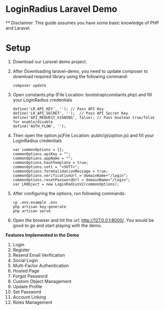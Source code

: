 # LoginRadius Laravel Demo

** Disclaimer:
This guide assumes you have some basic knowledge of PHP and Laravel.

# Setup

 1. Download our Laravel demo project.

 2. After Downloading laravel-demo, you need to update composer to download required library using the following command:

        composer update

 3. Open constants.php (File Location: bootstrap\constants.php) and fill your LoginRadius credentials
       
        define('LR_API_KEY', ''); // Pass API Key
        define('LR_API_SECRET', '');  // Pass API Secret Key
        define('API_REQUEST_SIGNING', false); // Pass boolean true/false for enable/disable
        define('AUTH_FLOW', '');

 4. Then open the option.js(File Location: public\js\option.js) and fill your LoginRadius credentials
       
        var commonOptions = {};
        commonOptions.apiKey = "";
        commonOptions.appName = "";
        commonOptions.hashTemplate = true;
        commonOptions.sott = "<SOTT>";
        commonOptions.formValidationMessage = true;
        commonOptions.verificationUrl = domainName+"/login";
        commonOptions.resetPasswordUrl = domainName+"/login";
        var LRObject = new LoginRadiusV2(commonOptions);

 5. After configuring the options, run following commands:

        cp .env.example .env
	    php artisan key:generate
        php artisan serve

 6. Open the browser and hit the url: http://127.0.0.1:8000/. You would be good to go and start playing with the demo.


**Features Implemented in the Demo**

1. Login
2. Register
3. Resend Email Verification
4. Social Login
5. Multi-Factor Authentication
6. Hosted Page
7. Forgot Password
8. Custom Object Management
9. Update Profile
10. Set Password
11. Account Linking
12. Roles Management 


        
       